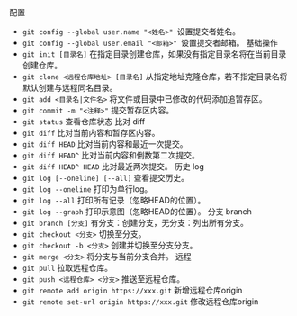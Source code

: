 配置
- `git config --global user.name "<姓名>" `设置提交者姓名。
- `git config --global user.email "<邮箱>" `设置提交者邮箱。
基础操作
- `git init [目录名]` 在指定目录创建仓库，如果没有指定目录名将在当前目录创建仓库。
- `git clone <远程仓库地址> [目录名]` 从指定地址克隆仓库，若不指定目录名将默认创建与远程同名目录。
- `git add <目录名|文件名>` 将文件或目录中已修改的代码添加追暂存区。
- `git commit -m "<注释>"` 提交暂存区内容。
- `git status` 查看仓库状态
比对 diff
- `git diff` 比对当前内容和暂存区内容。
- `git diff HEAD` 比对当前内容和最近一次提交。
- `git diff HEAD^` 比对当前内容和倒数第二次提交。
- `git diff HEAD^ HEAD` 比对最近两次提交。
历史 log
- `git log [--oneline] [--all]` 查看提交历史。
- `git log --oneline` 打印为单行log。
- `git log --all` 打印所有记录（忽略HEAD的位置）。
- `git log --graph` 打印示意图（忽略HEAD的位置）。
分支 branch
- `git branch [分支]` 有分支：创建分支，无分支：列出所有分支。
- `git checkout <分支>` 切换至分支。
- `git checkout -b <分支>` 创建并切换至分支分支。
- `git merge <分支>` 将分支与当前分支合并。
远程
- `git pull` 拉取远程仓库。
- `git push <远程仓库> <分支>` 推送至远程仓库。
- `git remote add origin https://xxx.git` 新增远程仓库origin
- `git remote set-url origin https://xxx.git` 修改远程仓库origin

